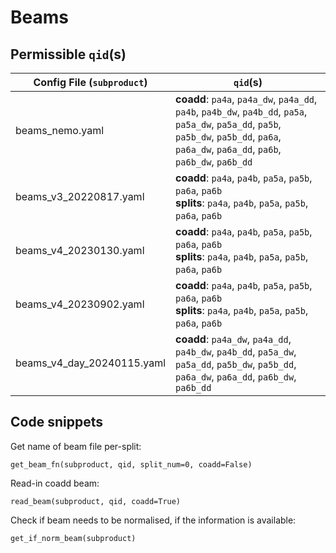 # Beams

## Permissible `qid`(s)
| Config File (`subproduct`) | `qid`(s) |
| ----------- | -------- |
| beams_nemo.yaml|  __coadd__: `pa4a`, `pa4a_dw`, `pa4a_dd`, `pa4b`, `pa4b_dw`, `pa4b_dd`, `pa5a`, `pa5a_dw`, `pa5a_dd`, `pa5b`, `pa5b_dw`, `pa5b_dd`, `pa6a`, `pa6a_dw`, `pa6a_dd`, `pa6b`, `pa6b_dw`, `pa6b_dd` |
| beams_v3_20220817.yaml|  __coadd__: `pa4a`, `pa4b`, `pa5a`, `pa5b`, `pa6a`, `pa6b` <br>   __splits__: `pa4a`, `pa4b`, `pa5a`, `pa5b`, `pa6a`, `pa6b`|
| beams_v4_20230130.yaml |    __coadd__: `pa4a`, `pa4b`, `pa5a`, `pa5b`, `pa6a`, `pa6b` <br>   __splits__: `pa4a`, `pa4b`, `pa5a`, `pa5b`, `pa6a`, `pa6b` <br>    |
| beams_v4_20230902.yaml |    __coadd__: `pa4a`, `pa4b`, `pa5a`, `pa5b`, `pa6a`, `pa6b` <br>   __splits__: `pa4a`, `pa4b`, `pa5a`, `pa5b`, `pa6a`, `pa6b` <br>    |
| beams_v4_day_20240115.yaml|   __coadd__: `pa4a_dw`, `pa4a_dd`, `pa4b_dw`, `pa4b_dd`, `pa5a_dw`, `pa5a_dd`, `pa5b_dw`, `pa5b_dd`, `pa6a_dw`, `pa6a_dd`, `pa6b_dw`, `pa6b_dd`|     



## Code snippets


Get name of beam file per-split:
```
get_beam_fn(subproduct, qid, split_num=0, coadd=False)
```

Read-in coadd beam: 
```
read_beam(subproduct, qid, coadd=True)
```

Check if beam needs to be normalised, if the information is available: 
```
get_if_norm_beam(subproduct)
```